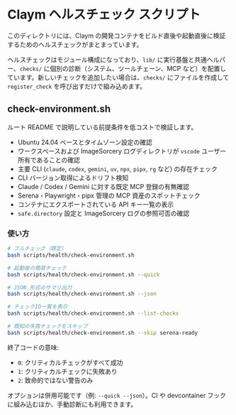 # Claym ヘルスチェック スクリプト

このディレクトリには、Claym の開発コンテナをビルド直後や起動直後に検証するためのヘルスチェックがまとまっています。

ヘルスチェックはモジュール構成になっており、`lib/` に実行基盤と共通ヘルパー、`checks/` に個別の診断（システム、ツールチェーン、MCP など）を配置しています。新しいチェックを追加したい場合は、`checks/` にファイルを作成して `register_check` を呼び出すだけで組み込めます。

## check-environment.sh

ルート README で説明している前提条件を低コストで検証します。

- Ubuntu 24.04 ベースとタイムゾーン設定の確認
- ワークスペースおよび ImageSorcery ログディレクトリが `vscode` ユーザー所有であることの確認
- 主要 CLI (`claude`, `codex`, `gemini`, `uv`, `npx`, `pipx`, `rg` など) の存在チェック
- CLI バージョン取得によるドリフト検知
- Claude / Codex / Gemini に対する既定 MCP 登録の有無確認
- Serena・Playwright・pipx 管理の MCP 資産のスポットチェック
- コンテナにエクスポートされている API キー一覧の表示
- `safe.directory` 設定と ImageSorcery ログの参照可否の確認

### 使い方

```bash
# フルチェック（既定）
bash scripts/health/check-environment.sh

# 起動後の簡易チェック
bash scripts/health/check-environment.sh --quick

# JSON 形式のサマリ出力
bash scripts/health/check-environment.sh --json

# チェックID一覧を表示
bash scripts/health/check-environment.sh --list-checks

# 既知の失敗チェックをスキップ
bash scripts/health/check-environment.sh --skip serena-ready
```

終了コードの意味:

- `0`: クリティカルチェックがすべて成功
- `1`: クリティカルチェックに失敗あり
- `2`: 致命的ではない警告のみ

オプションは併用可能です（例: `--quick --json`）。CI や devcontainer フックに組み込むほか、手動診断にも利用できます。
